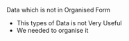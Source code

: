 Data which is not in Organised Form
- This types of Data is not Very Useful
- We needed to organise it